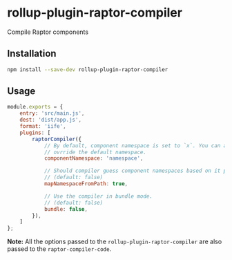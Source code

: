 # rollup-plugin-raptor-compiler

Compile Raptor components

## Installation

```bash
npm install --save-dev rollup-plugin-raptor-compiler
```

## Usage

```js
module.exports = {
    entry: 'src/main.js',
    dest: 'dist/app.js',
    format: 'iife',
    plugins: [
        raptorCompiler({
            // By default, component namespace is set to `x`. You can also
            // ovrride the default namespace.
            componentNamespace: 'namespace',

            // Should compiler guess component namespaces based on it path.
            // (default: false)
            mapNamespaceFromPath: true,

            // Use the compiler in bundle mode.
            // (default: false)
            bundle: false,
        }),
    ]
};
```

**Note:** All the options passed to the `rollup-plugin-raptor-compiler` are also passed
to the `raptor-compiler-code`.
